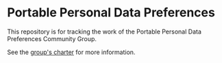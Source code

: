 # Portable Personal Data Preferences

This repository is for tracking the work of the Portable Personal Data
Preferences Community Group.

See the [group's charter](./CGCharter.html) for more information.
